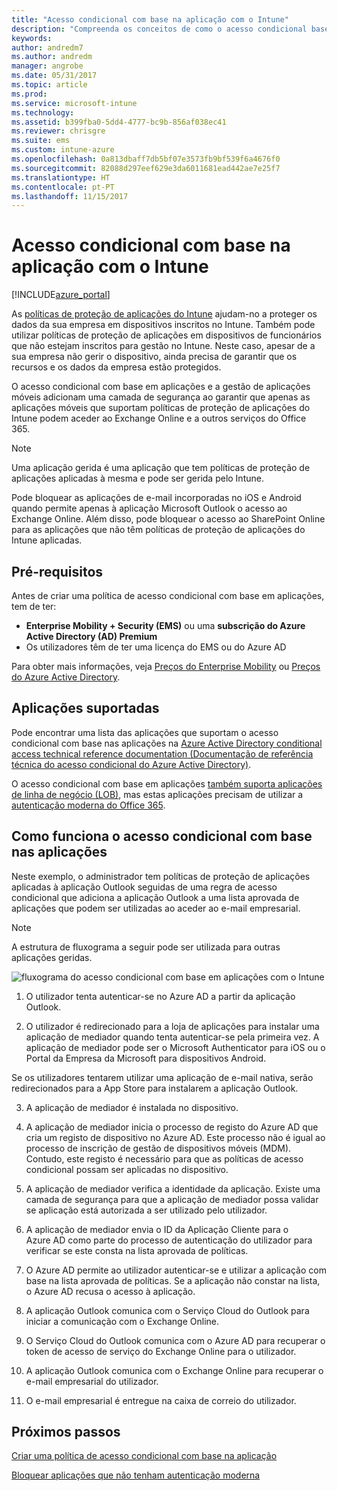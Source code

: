 ```yaml
---
title: "Acesso condicional com base na aplicação com o Intune"
description: "Compreenda os conceitos de como o acesso condicional baseado em aplicações funciona com o Intune."
keywords: 
author: andredm7
ms.author: andredm
manager: angrobe
ms.date: 05/31/2017
ms.topic: article
ms.prod: 
ms.service: microsoft-intune
ms.technology: 
ms.assetid: b399fba0-5dd4-4777-bc9b-856af038ec41
ms.reviewer: chrisgre
ms.suite: ems
ms.custom: intune-azure
ms.openlocfilehash: 0a813dbaff7db5bf07e3573fb9bf539f6a4676f0
ms.sourcegitcommit: 82088d297eef629e3da6011681ead442ae7e25f7
ms.translationtype: HT
ms.contentlocale: pt-PT
ms.lasthandoff: 11/15/2017
---
```

# <a name="app-based-conditional-access-with-intune"></a>Acesso condicional com base na aplicação com o Intune

[!INCLUDE[azure_portal](./includes/azure_portal.md)]

As [políticas de proteção de aplicações do Intune](app-protection-policy.md) ajudam-no a proteger os dados da sua empresa em dispositivos inscritos no Intune. Também pode utilizar políticas de proteção de aplicações em dispositivos de funcionários que não estejam inscritos para gestão no Intune. Neste caso, apesar de a sua empresa não gerir o dispositivo, ainda precisa de garantir que os recursos e os dados da empresa estão protegidos.

O acesso condicional com base em aplicações e a gestão de aplicações móveis adicionam uma camada de segurança ao garantir que apenas as aplicações móveis que suportam políticas de proteção de aplicações do Intune podem aceder ao Exchange Online e a outros serviços do Office 365.

> [!NOTE]
> Uma aplicação gerida é uma aplicação que tem políticas de proteção de aplicações aplicadas à mesma e pode ser gerida pelo Intune.

Pode bloquear as aplicações de e-mail incorporadas no iOS e Android quando permite apenas à aplicação Microsoft Outlook o acesso ao Exchange Online. Além disso, pode bloquear o acesso ao SharePoint Online para as aplicações que não têm políticas de proteção de aplicações do Intune aplicadas.

## <a name="prerequisites"></a>Pré-requisitos
Antes de criar uma política de acesso condicional com base em aplicações, tem de ter:

- **Enterprise Mobility + Security (EMS)** ou uma **subscrição do Azure Active Directory (AD) Premium**
- Os utilizadores têm de ter uma licença do EMS ou do Azure AD

Para obter mais informações, veja [Preços do Enterprise Mobility](https://www.microsoft.com/cloud-platform/enterprise-mobility-pricing) ou [Preços do Azure Active Directory](https://azure.microsoft.com/pricing/details/active-directory/).

## <a name="supported-apps"></a>Aplicações suportadas

Pode encontrar uma lista das aplicações que suportam o acesso condicional com base nas aplicações na [Azure Active Directory conditional access technical reference documentation (Documentação de referência técnica do acesso condicional do Azure Active Directory)](https://docs.microsoft.com/azure/active-directory/active-directory-conditional-access-technical-reference).

O acesso condicional com base em aplicações [também suporta aplicações de linha de negócio (LOB)](https://docs.microsoft.com/intune-classic/deploy-use/block-apps-with-no-modern-authentication), mas estas aplicações precisam de utilizar a [autenticação moderna do Office 365](https://support.office.com/article/Using-Office-365-modern-authentication-with-Office-clients-776c0036-66fd-41cb-8928-5495c0f9168a).

## <a name="how-app-based-conditional-access-works"></a>Como funciona o acesso condicional com base nas aplicações

Neste exemplo, o administrador tem políticas de proteção de aplicações aplicadas à aplicação Outlook seguidas de uma regra de acesso condicional que adiciona a aplicação Outlook a uma lista aprovada de aplicações que podem ser utilizadas ao aceder ao e-mail empresarial.

> [!NOTE]
> A estrutura de fluxograma a seguir pode ser utilizada para outras aplicações geridas.

![fluxograma do acesso condicional com base em aplicações com o Intune](./media/ca-intune-common-ways-3.png)

1.  O utilizador tenta autenticar-se no Azure AD a partir da aplicação Outlook.

2.  O utilizador é redirecionado para a loja de aplicações para instalar uma aplicação de mediador quando tenta autenticar-se pela primeira vez. A aplicação de mediador pode ser o Microsoft Authenticator para iOS ou o Portal da Empresa da Microsoft para dispositivos Android.

 Se os utilizadores tentarem utilizar uma aplicação de e-mail nativa, serão redirecionados para a App Store para instalarem a aplicação Outlook.

3.  A aplicação de mediador é instalada no dispositivo.

4.  A aplicação de mediador inicia o processo de registo do Azure AD que cria um registo de dispositivo no Azure AD. Este processo não é igual ao processo de inscrição de gestão de dispositivos móveis (MDM). Contudo, este registo é necessário para que as políticas de acesso condicional possam ser aplicadas no dispositivo.

5.  A aplicação de mediador verifica a identidade da aplicação. Existe uma camada de segurança para que a aplicação de mediador possa validar se aplicação está autorizada a ser utilizado pelo utilizador.

6.  A aplicação de mediador envia o ID da Aplicação Cliente para o Azure AD como parte do processo de autenticação do utilizador para verificar se este consta na lista aprovada de políticas.

7.  O Azure AD permite ao utilizador autenticar-se e utilizar a aplicação com base na lista aprovada de políticas. Se a aplicação não constar na lista, o Azure AD recusa o acesso à aplicação.

8.  A aplicação Outlook comunica com o Serviço Cloud do Outlook para iniciar a comunicação com o Exchange Online.

9.  O Serviço Cloud do Outlook comunica com o Azure AD para recuperar o token de acesso de serviço do Exchange Online para o utilizador.

10.  A aplicação Outlook comunica com o Exchange Online para recuperar o e-mail empresarial do utilizador.

11.  O e-mail empresarial é entregue na caixa de correio do utilizador.

## <a name="next-steps"></a>Próximos passos
[Criar uma política de acesso condicional com base na aplicação](app-based-conditional-access-intune-create.md)

[Bloquear aplicações que não tenham autenticação moderna](app-modern-authentication-block.md)
